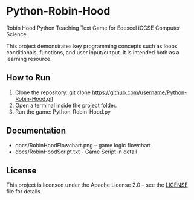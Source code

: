 # Python-Robin-Hood
Robin Hood Python Teaching Text Game for Edexcel iGCSE Computer Science

This project demonstrates key programming concepts such as loops, conditionals,
functions, and user input/output. It is intended both as a learning resource.

## How to Run
1. Clone the repository:
   git clone https://github.com/username/Python-Robin-Hood.git
2. Open a terminal inside the project folder.
3. Run the game:
   Python-Robin-Hood.py

## Documentation
- docs/RobinHoodFlowchart.png – game logic flowchart
- docs/RobinHoodScript.txt - Game Script in detail

## License
This project is licensed under the Apache License 2.0 – see the [LICENSE](LICENSE) file for details.
